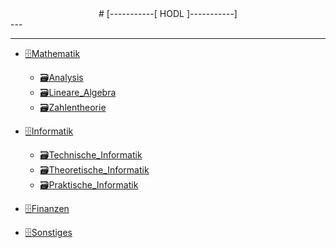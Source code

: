 <div style="text-align:center;">
# [-----------[ HODL ]-----------] 
</div>
---

---
- [🗄️Mathematik](Mathematik/index)
    - [🗃️Analysis](Mathematik/🗃️Analysis)
    - [🗃️Lineare_Algebra](Mathematik/🗃️Lineare_Algebra)
    - [🗃️Zahlentheorie](Mathematik/🗃️Zahlentheorie)
     

- [🗄️Informatik](Informatik/index)
    - [🗃️Technische_Informatik](Informatk/🗃️Technische_Informatik)
    - [🗃️Theoretische_Informatik](Informatik/🗃️Theoretische_Informatik)
    - [🗃️Praktische_Informatik](Informatik/🗃️Praktische_Informatik)


- [🗄️Finanzen](Finanzen/index)
 

- [🗄️Sonstiges](Sonstiges/index)


